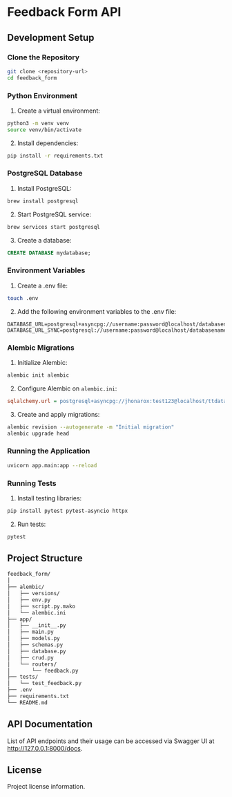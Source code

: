 # Feedback Form API

## Development Setup

### Clone the Repository
   ```bash
   git clone <repository-url>
   cd feedback_form
   ```

### Python Environment
1. Create a virtual environment:

```bash
python3 -m venv venv
source venv/bin/activate
```

2. Install dependencies:

```bash
pip install -r requirements.txt
```

### PostgreSQL Database
1. Install PostgreSQL:

```bash
brew install postgresql
```

2. Start PostgreSQL service:

```bash
brew services start postgresql
```

3. Create a database:

```sql
CREATE DATABASE mydatabase;
```

### Environment Variables
1. Create a .env file:

```bash
touch .env
```

2. Add the following environment variables to the .env file:

```env
DATABASE_URL=postgresql+asyncpg://username:password@localhost/databasename
DATABASE_URL_SYNC=postgresql://username:password@localhost/databasename
```

### Alembic Migrations
1. Initialize Alembic:

```bash
alembic init alembic
```

2. Configure Alembic on `alembic.ini`: 

```ini
sqlalchemy.url = postgresql+asyncpg://jhonarox:test123@localhost/ttdatabase
```

3. Create and apply migrations:

```bash
alembic revision --autogenerate -m "Initial migration"
alembic upgrade head
```

### Running the Application
```bash
uvicorn app.main:app --reload
```

### Running Tests
1. Install testing libraries:

```bash
pip install pytest pytest-asyncio httpx
```
2. Run tests:

```bash
pytest
```

## Project Structure
```bash
feedback_form/
│
├── alembic/
│   ├── versions/
│   ├── env.py
│   ├── script.py.mako
│   └── alembic.ini
├── app/
│   ├── __init__.py
│   ├── main.py
│   ├── models.py
│   ├── schemas.py
│   ├── database.py
│   ├── crud.py
│   └── routers/
│       └── feedback.py
├── tests/
│   └── test_feedback.py
├── .env
├── requirements.txt
└── README.md
```
## API Documentation
List of API endpoints and their usage can be accessed via Swagger UI at http://127.0.0.1:8000/docs.

## License
Project license information.